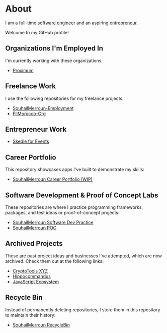 # About

I am a full-time [software engineer](https://www.linkedin.com/in/souhailmerroun) and an aspiring [entrepreneur](https://www.linkedin.com/in/souhail-merroun-261147251). 

Welcome to my GitHub profile!

## Organizations I'm Employed In
I'm currently working with these organizations:
- [Proximum](https://github.com/proximum)

## Freelance Work
I use the following repositories for my freelance projects:
- [SouhailMerroun-Employment](https://github.com/souhailmerroun-employment)
- [FllMorocco-Org](https://github.com/fllmorocco-org)

## Entrepreneur Work
- [Skedle for Events](https://github.com/skedle-for-events)

## Career Portfolio
This repository showcases apps I've built to demonstrate my skills:
- [SouhailMerroun Career Portfolio (WIP)](https://github.com/souhailmerroun-career-portfolio)

## Software Development & Proof of Concept Labs
These repositories are where I practice programming frameworks, packages, and test ideas or proof-of-concept projects:
- [SouhailMerroun Software Dev Practice](https://github.com/souhailmerroun-software-dev-practice)
- [SouhailMerroun POC](https://github.com/souhailmerroun-poc)

## Archived Projects
These are past project ideas and businesses I've attempted, which are now archived. Check them out at the following links:
- [CryptoTools XYZ](https://github.com/cryptotools-xyz)
- [Hippocommandus](https://github.com/hippocommandus)
- [JavaScript Ecosystem](https://github.com/javascript-ecosystem)

## Recycle Bin
Instead of permanently deleting repositories, I store them in this repository to maintain their history:
- [SouhailMerroun RecycleBin](https://github.com/souhailmerroun-recyclebin)
